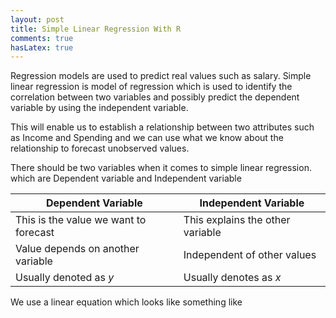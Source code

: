 ```yaml
---
layout: post
title: Simple Linear Regression With R
comments: true
hasLatex: true
---
```


Regression models are used to predict real values such as salary. Simple linear regression is model of regression which is used to identify the correlation between two variables and possibly predict the dependent variable by using the independent variable.

This will enable us to establish a relationship between two attributes such as Income and Spending and we can use what we know about the relationship to forecast unobserved values. 


There should be two variables when it comes to simple linear regression. which are Dependent variable and Independent variable

| Dependent Variable                    | Independent Variable             |
|---------------------------------------|----------------------------------|
| This is the value we want to forecast | This explains the other variable |
| Value depends on another variable     | Independent of other values      |
| Usually denoted as *y*                | Usually denotes as *x*           |


We use a linear equation  which looks like something like 